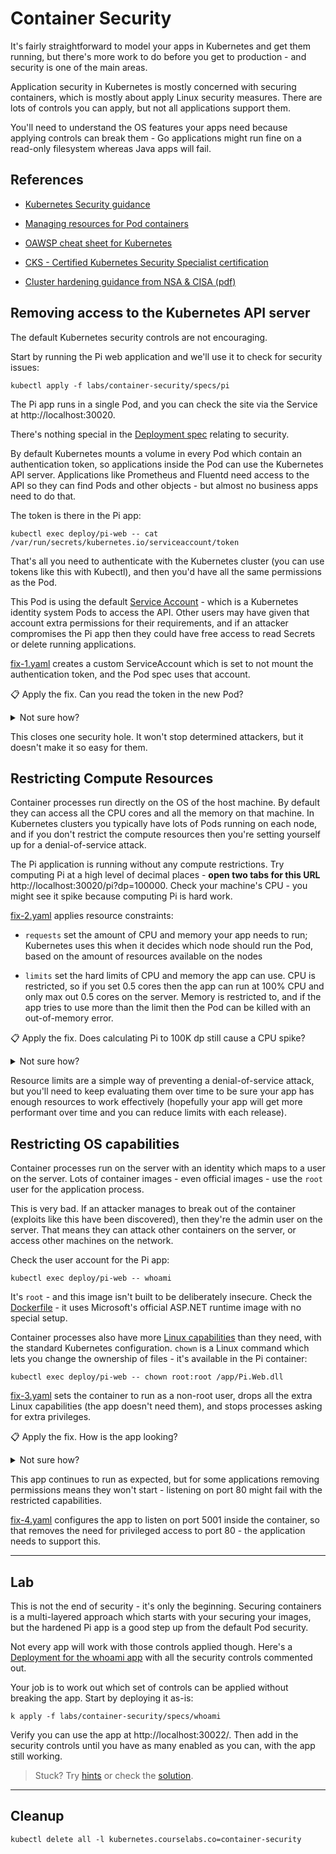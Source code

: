 # Container Security

It's fairly straightforward to model your apps in Kubernetes and get them running, but there's more work to do before you get to production - and security is one of the main areas.

Application security in Kubernetes is mostly concerned with securing containers, which is mostly about apply Linux security measures. There are lots of controls you can apply, but not all applications support them.

You'll need to understand the OS features your apps need because applying controls can break them - Go applications might run fine on a read-only filesystem whereas Java apps will fail.

## References

- [Kubernetes Security guidance](https://kubernetes.io/docs/concepts/security/)

- [Managing resources for Pod containers](https://kubernetes.io/docs/concepts/configuration/manage-resources-containers/)

- [OAWSP cheat sheet for Kubernetes](https://cheatsheetseries.owasp.org/cheatsheets/Kubernetes_Security_Cheat_Sheet.html)

- [CKS - Certified Kubernetes Security Specialist certification](https://www.cncf.io/certification/cks/)

- [Cluster hardening guidance from NSA & CISA (pdf)](https://media.defense.gov/2021/Aug/03/2002820425/-1/-1/1/CTR_KUBERNETES%20HARDENING%20GUIDANCE.PDF)

## Removing access to the Kubernetes API server

The default Kubernetes security controls are not encouraging. 

Start by running the Pi web application and we'll use it to check for security issues:

```
kubectl apply -f labs/container-security/specs/pi
```

The Pi app runs in a single Pod, and you can check the site via the Service at http://localhost:30020.

There's nothing special in the [Deployment spec](./specs/pi/deployment.yaml) relating to security. 

By default Kubernetes mounts a volume in every Pod which contain an authentication token, so applications inside the Pod can use the Kubernetes API server. Applications like Prometheus and Fluentd need access to the API so they can find Pods and other objects - but almost no business apps need to do that.

The token is there in the Pi app:

```
kubectl exec deploy/pi-web -- cat /var/run/secrets/kubernetes.io/serviceaccount/token
```

That's all you need to authenticate with the Kubernetes cluster (you can use tokens like this with Kubectl), and then you'd have all the same permissions as the Pod.

This Pod is using the default [Service Account](https://kubernetes.io/docs/tasks/configure-pod-container/configure-service-account/) - which is a Kubernetes identity system Pods to access the API. Other users may have given that account extra permissions for their requirements, and if an attacker compromises the Pi app then they could have free access to read Secrets or delete running applications.

[fix-1.yaml](./specs/pi/fixes/fix-1.yaml) creates a custom ServiceAccount which is set to not mount the authentication token, and the Pod spec uses that account.

📋 Apply the fix. Can you read the token in the new Pod?

<details>
  <summary>Not sure how?</summary>

Send in the changes:

```
kubectl apply -f labs/container-security/specs/pi/fixes/fix-1.yaml
```

Wait for the new Pod to start:

```
kubectl get po -l app=pi-web --watch
```

And try to print the token:

```
# you'll see an error - No such file or directory
kubectl exec deploy/pi-web -- cat /var/run/secrets/kubernetes.io/serviceaccount/token
```

</details>

This closes one security hole. It won't stop determined attackers, but it doesn't make it so easy for them.

## Restricting Compute Resources

Container processes run directly on the OS of the host machine. By default they can access all the CPU cores and all the memory on that machine. In Kubernetes clusters you typically have lots of Pods running on each node, and if you don't restrict the compute resources then you're setting yourself up for a denial-of-service attack.

The Pi application is running without any compute restrictions. Try computing Pi at a high level of decimal places - **open two tabs for this URL** http://localhost:30020/pi?dp=100000. Check your machine's CPU - you might see it spike because computing Pi is hard work.

[fix-2.yaml](./specs/pi/fixes/fix-2.yaml) applies resource constraints:

- `requests` set the amount of CPU and memory your app needs to run; Kubernetes uses this when it decides which node should run the Pod, based on the amount of resources available on the nodes

- `limits` set the hard limits of CPU and memory the app can use. CPU is restricted, so if you set 0.5 cores then the app can run at 100% CPU and only max out 0.5 cores on the server. Memory is restricted to, and if the app tries to use more than the limit then the Pod can be killed with an out-of-memory error.

📋 Apply the fix. Does calculating Pi to 100K dp still cause a CPU spike?

<details>
  <summary>Not sure how?</summary>
  
Send in the changes:

```
kubectl apply -f labs/container-security/specs/pi/fixes/fix-2.yaml
```

Wait for the new Pod to start:

```
kubectl get po -l app=pi-web --watch
```

Browse to http://localhost:30020/pi?dp=100000 - you shouldn't see any impact on your machine's CPU but the page will take **much** longer to respond.

</details>

Resource limits are a simple way of preventing a denial-of-service attack, but you'll need to keep evaluating them over time to be sure your app has enough resources to work effectively (hopefully your app will get more performant over time and you can reduce limits with each release).

## Restricting OS capabilities

Container processes run on the server with an identity which maps to a user on the server. Lots of container images - even official images - use the `root` user for the application process.

This is very bad. If an attacker manages to break out of the container (exploits like this have been discovered), then they're the admin user on the server. That means they can attack other containers on the server, or access other machines on the network.

Check the user account for the Pi app:

```
kubectl exec deploy/pi-web -- whoami
```

It's `root` - and this image isn't built to be deliberately insecure. Check the [Dockerfile](https://github.com/sixeyed/kiamol/blob/master/ch05/docker-images/pi/Dockerfile) - it uses Microsoft's official ASP.NET runtime image with no special setup.

Container processes also have more [Linux capabilities](https://kubernetes.io/docs/tasks/configure-pod-container/security-context/) than they need, with the standard Kubernetes configuration. `chown` is a Linux command which lets you change the ownership of files - it's available in the Pi container:

```
kubectl exec deploy/pi-web -- chown root:root /app/Pi.Web.dll
```

[fix-3.yaml](./specs/pi/fixes/fix-3.yaml) sets the container to run as a non-root user, drops all the extra Linux capabilities (the app doesn't need them), and stops processes asking for extra privileges.

📋 Apply the fix. How is the app looking?

<details>
  <summary>Not sure how?</summary>
  
Send in the changes:

```
kubectl apply -f labs/container-security/specs/pi/fixes/fix-3.yaml
```

Wait for the new Pod to start:

```
kubectl get po -l app=pi-web --watch
```

Browse to http://localhost:30020/ - the app still works.

</details>

This app continues to run as expected, but for some applications removing permissions means they won't start - listening on port 80 might fail with the restricted capabilities.

[fix-4.yaml](./specs/pi/fixes/fix-4.yaml) configures the app to listen on port 5001 inside the container, so that removes the need for privileged access to port 80 - the application needs to support this.

___
## Lab

This is not the end of security - it's only the beginning. Securing containers is a multi-layered approach which starts with your securing your images, but the hardened Pi app is a good step up from the default Pod security.

Not every app will work with those controls applied though. Here's a [Deployment for the whoami app](./specs/whoami/deployment.yaml) with all the security controls commented out.

Your job is to work out which set of controls can be applied without breaking the app. Start by deploying it as-is:

```
k apply -f labs/container-security/specs/whoami
```

Verify you can use the app at http://localhost:30022/. Then add in the security controls until you have as many enabled as you can, with the app still working.

> Stuck? Try [hints](hints.md) or check the [solution](solution.md).

___
## Cleanup

```
kubectl delete all -l kubernetes.courselabs.co=container-security
```